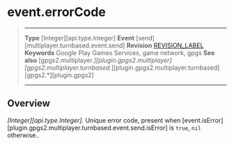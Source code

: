 # event.errorCode

> --------------------- ------------------------------------------------------------------------------------------
> __Type__              [Integer][api.type.Integer]
> __Event__             [send][multiplayer.turnbased.event.send]
> __Revision__          [REVISION_LABEL](REVISION_URL)
> __Keywords__          Google Play Games Services, game network, gpgs
> __See also__          [gpgs2.multiplayer.*][plugin.gpgs2.multiplayer]
>                       [gpgs2.multiplayer.turnbased.*][plugin.gpgs2.multiplayer.turnbased]
>                       [gpgs2.*][plugin.gpgs2]
> --------------------- ------------------------------------------------------------------------------------------

## Overview

_[Integer][api.type.Integer]._ Unique error code, present when [event.isError][plugin.gpgs2.multiplayer.turnbased.event.send.isError] is `true`, `nil` otherwise..